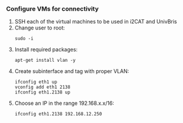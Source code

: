 ### Configure VMs for connectivity

1. SSH each of the virtual machines to be used in i2CAT and UnivBris
1. Change user to root:
    ```
    sudo -i
    ```
1. Install required packages:
    ```
    apt-get install vlan -y
    ```
1. Create subinterface and tag with proper VLAN:
    ```
    ifconfig eth1 up
    vconfig add eth1 2138
    ifconfig eth1.2138 up
    ```
1. Choose an IP in the range 192.168.x.x/16:
    ```
    ifconfig eth1.2138 192.168.12.250
    ```
